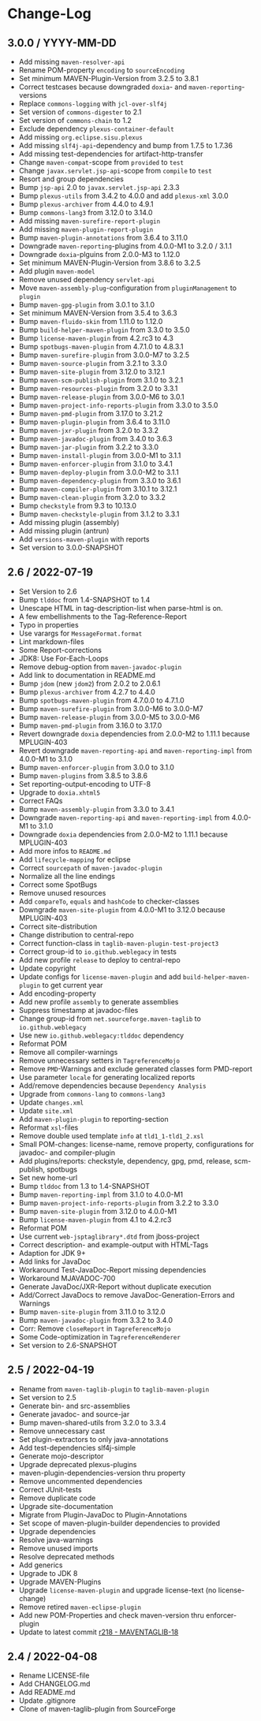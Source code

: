 # Change-Log

## 3.0.0 / YYYY-MM-DD

* Add missing `maven-resolver-api`
* Rename POM-property `encoding` to `sourceEncoding`
* Set minimum MAVEN-Plugin-Version from 3.2.5 to 3.8.1
* Correct testcases because downgraded `doxia`- and `maven-reporting`-versions
* Replace `commons-logging` with `jcl-over-slf4j`
* Set version of `commons-digester` to 2.1
* Set version of `commons-chain` to 1.2
* Exclude dependency `plexus-container-default`
* Add missing `org.eclipse.sisu.plexus`
* Add missing `slf4j-api`-dependency and bump from 1.7.5 to 1.7.36
* Add missing test-dependencies for artifact-http-transfer
* Change `maven-compat`-scope from `provided` to `test`
* Change `javax.servlet.jsp-api`-scope from `compile` to `test`
* Resort and group dependencies
* Bump `jsp-api` 2.0 to `javax.servlet.jsp-api` 2.3.3
* Bump `plexus-utils` from 3.4.2 to 4.0.0 and add `plexus-xml` 3.0.0
* Bump `plexus-archiver` from 4.4.0 to 4.9.1
* Bump `commons-lang3` from 3.12.0 to 3.14.0
* Add missing `maven-surefire-report-plugin`
* Add missing `maven-plugin-report-plugin`
* Bump `maven-plugin-annotations` from 3.6.4 to 3.11.0
* Downgrade `maven-reporting`-plugins from 4.0.0-M1 to 3.2.0 / 3.1.1
* Downgrade `doxia`-plguins from 2.0.0-M3 to 1.12.0
* Set minimum MAVEN-Plugin-Version from 3.8.6 to 3.2.5
* Add plugin `maven-model`
* Remove unused dependency `servlet-api`
* Move `maven-assembly-plug`-configuration from `pluginManagement` to `plugin`
* Bump `maven-gpg-plugin` from 3.0.1 to 3.1.0
* Set minimum MAVEN-Version from 3.5.4 to 3.6.3
* Bump `maven-fluido-skin` from 1.11.0 to 1.12.0
* Bump `build-helper-maven-plugin` from 3.3.0 to 3.5.0
* Bump `license-maven-plugin` from 4.2.rc3 to 4.3
* Bump `spotbugs-maven-plugin` from 4.7.1.0 to 4.8.3.1
* Bump `maven-surefire-plugin` from 3.0.0-M7 to 3.2.5
* Bump `maven-source-plugin` from 3.2.1 to 3.3.0
* Bump `maven-site-plugin` from 3.12.0 to 3.12.1
* Bump `maven-scm-publish-plugin` from 3.1.0 to 3.2.1
* Bump `maven-resources-plugin` from 3.2.0 to 3.3.1
* Bump `maven-release-plugin` from 3.0.0-M6 to 3.0.1
* Bump `maven-project-info-reports-plugin` from 3.3.0 to 3.5.0
* Bump `maven-pmd-plugin` from 3.17.0 to 3.21.2
* Bump `maven-plugin-plugin` from 3.6.4 to 3.11.0
* Bump `maven-jxr-plugin` from 3.2.0 to 3.3.2
* Bump `maven-javadoc-plugin` from 3.4.0 to 3.6.3
* Bump `maven-jar-plugin` from 3.2.2 to 3.3.0
* Bump `maven-install-plugin` from 3.0.0-M1 to 3.1.1
* Bump `maven-enforcer-plugin` from 3.1.0 to 3.4.1
* Bump `maven-deploy-plugin` from 3.0.0-M2 to 3.1.1
* Bump `maven-dependency-plugin` from 3.3.0 to 3.6.1
* Bump `maven-compiler-plugin` from 3.10.1 to 3.12.1
* Bump `maven-clean-plugin` from 3.2.0 to 3.3.2
* Bump `checkstyle` from 9.3 to 10.13.0
* Bump `maven-checkstyle-plugin` from 3.1.2 to 3.3.1
* Add missing plugin (assembly)
* Add missing plugin (antrun)
* Add `versions-maven-plugin` with reports
* Set version to 3.0.0-SNAPSHOT

## 2.6 / 2022-07-19

* Set Version to 2.6
* Bump `tlddoc` from 1.4-SNAPSHOT to 1.4
* Unescape HTML in tag-description-list when parse-html is on.
* A few embellishments to the Tag-Reference-Report
* Typo in properties
* Use varargs for `MessageFormat.format`
* Lint markdown-files
* Some Report-corrections
* JDK8: Use For-Each-Loops
* Remove debug-option from `maven-javadoc-plugin`
* Add link to documentation in README.md
* Bump `jdom` (new `jdom2`) from 2.0.2 to 2.0.6.1
* Bump `plexus-archiver` from 4.2.7 to 4.4.0
* Bump `spotbugs-maven-plugin` from 4.7.0.0 to 4.7.1.0
* Bump `maven-surefire-plugin` from 3.0.0-M6 to 3.0.0-M7
* Bump `maven-release-plugin` from 3.0.0-M5 to 3.0.0-M6
* Bump `maven-pmd-plugin` from 3.16.0 to 3.17.0
* Revert downgrade `doxia` dependencies from 2.0.0-M2 to 1.11.1 because MPLUGIN-403
* Revert downgrade `maven-reporting-api` and `maven-reporting-impl` from 4.0.0-M1 to 3.1.0
* Bump `maven-enforcer-plugin` from 3.0.0 to 3.1.0
* Bump `maven-plugins` from 3.8.5 to 3.8.6
* Set reporting-output-encoding to UTF-8
* Upgrade to `doxia.xhtml5`
* Correct FAQs
* Bump `maven-assembly-plugin` from 3.3.0 to 3.4.1
* Downgrade `maven-reporting-api` and `maven-reporting-impl` from 4.0.0-M1 to 3.1.0
* Downgrade `doxia` dependencies from 2.0.0-M2 to 1.11.1 because MPLUGIN-403
* Add more infos to `README.md`
* Add `lifecycle-mapping` for eclipse
* Correct `sourcepath` of `maven-javadoc-plugin`
* Normalize all the line endings
* Correct some SpotBugs
* Remove unused resources
* Add `compareTo`, `equals` and `hashCode` to checker-classes
* Downgrade `maven-site-plugin` from 4.0.0-M1 to 3.12.0 because MPLUGIN-403
* Correct site-distribution
* Change distribution to central-repo
* Correct function-class in `taglib-maven-plugin-test-project3`
* Correct group-id to `io.github.weblegacy` in tests
* Add new profile `release` to deploy to central-repo
* Update copyright
* Update configs for `license-maven-plugin` and add `build-helper-maven-plugin` to get current year
* Add encoding-property
* Add new profile `assembly` to generate assemblies
* Suppress timestamp at javadoc-files
* Change group-id from `net.sourceforge.maven-taglib` to `io.github.weblegacy`
* Use new `io.github.weblegacy:tlddoc` dependency
* Reformat POM
* Remove all compiler-warnings
* Remove unnecessary setters in `TagreferenceMojo`
* Remove `PMD`-Warnings and exclude generated classes form PMD-report
* Use parameter `locale` for generating localized reports
* Add/remove dependencies because `Dependency Analysis`
* Upgrade from `commons-lang` to `commons-lang3`
* Update `changes.xml`
* Update `site.xml`
* Add `maven-plugin-plugin` to reporting-section
* Reformat `xsl`-files
* Remove double used template `info` at `tld1_1-tld1_2.xsl`
* Small POM-changes: license-name, remove property, configurations for javadoc- and compiler-plugin
* Add plugins/reports: checkstyle, dependency, gpg, pmd, release, scm-publish, spotbugs
* Set new home-url
* Bump `tlddoc` from 1.3 to 1.4-SNAPSHOT
* Bump `maven-reporting-impl` from 3.1.0 to 4.0.0-M1
* Bump `maven-project-info-reports-plugin` from 3.2.2 to 3.3.0
* Bump `maven-site-plugin` from 3.12.0 to 4.0.0-M1
* Bump `license-maven-plugin` from 4.1 to 4.2.rc3
* Reformat POM
* Use current `web-jsptaglibrary*.dtd` from jboss-project
* Correct description- and example-output with HTML-Tags
* Adaption for JDK 9+
* Add links for JavaDoc
* Workaround Test-JavaDoc-Report missing dependencies
* Workaround MJAVADOC-700
* Generate JavaDoc/JXR-Report without duplicate execution
* Add/Correct JavaDocs to remove JavaDoc-Generation-Errors and Warnings
* Bump `maven-site-plugin` from 3.11.0 to 3.12.0
* Bump `maven-javadoc-plugin` from 3.3.2 to 3.4.0
* Corr: Remove `closeReport` in `TagreferenceMojo`
* Some Code-optimization in `TagreferenceRenderer`
* Set version to 2.6-SNAPSHOT

## 2.5 / 2022-04-19

* Rename from `maven-taglib-plugin` to `taglib-maven-plugin`
* Set version to 2.5
* Generate bin- and src-assemblies
* Generate javadoc- and source-jar
* Bump maven-shared-utils from 3.2.0 to 3.3.4
* Remove unnecessary cast
* Set plugin-extractors to only java-annotations
* Add test-dependencies slf4j-simple
* Generate mojo-descriptor
* Upgrade deprecated plexus-plugins
* maven-plugin-dependencies-version thru property
* Remove uncommented dependencies
* Correct JUnit-tests
* Remove duplicate code
* Upgrade site-documentation
* Migrate from Plugin-JavaDoc to Plugin-Annotations
* Set scope of maven-plugin-builder dependencies to provided
* Upgrade dependencies
* Resolve java-warnings
* Remove unused imports
* Resolve deprecated methods
* Add generics
* Upgrade to JDK 8
* Upgrade MAVEN-Plugins
* Upgrade `license-maven-plugin` and upgrade license-text (no license-change)
* Remove retired `maven-eclipse-plugin`
* Add new POM-Properties and check maven-version thru enforcer-plugin
* Update to latest commit [r218 - MAVENTAGLIB-18](https://sourceforge.net/p/maven-taglib/code/218/)

## 2.4 / 2022-04-08

* Rename LICENSE-file
* Add CHANGELOG.md
* Add README.md
* Update .gitignore
* Clone of maven-taglib-plugin from SourceForge
